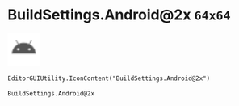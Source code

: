 # BuildSettings.Android@2x `64x64`
<img src="/img/BuildSettings.Android.png" width=64 height=64>

``` CSharp
EditorGUIUtility.IconContent("BuildSettings.Android@2x")
```
```
BuildSettings.Android@2x
```

